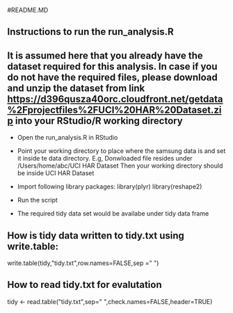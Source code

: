 #README.MD

## Instructions to run the run_analysis.R
## It is assumed here that you already have the dataset required for this analysis. In case if you do not have the required files, please download and unzip the dataset from link https://d396qusza40orc.cloudfront.net/getdata%2Fprojectfiles%2FUCI%20HAR%20Dataset.zip into your RStudio/R working directory

* Open the run_analysis.R in RStudio

* Point your working directory to place where the samsung data is and set it inside te data directory.
	E.g, Donwloaded file resides under /Users/home/abc/UCI HAR Dataset
	Then your working directory should be inside UCI HAR Dataset

* Import following library packages:
	library(plyr)
	library(reshape2)

* 	Run the script

* The required tidy data set would be availabe under tidy data frame	


## How is tidy data written to tidy.txt using write.table:
   write.table(tidy,"tidy.txt",row.names=FALSE,sep =" ")

## How to read tidy.txt for evalutation 
   tidy <- read.table("tidy.txt",sep=" ",check.names=FALSE,header=TRUE)
